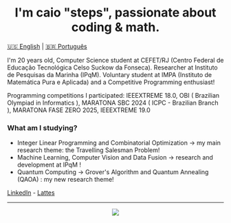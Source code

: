 <h1 align='Center'> I'm caio "steps", passionate about coding & math. </h1>

[🇺🇸 English](#english) | [🇧🇷 Português](#português)

I'm 20 years old, Computer Science student at CEFET/RJ (Centro Federal de Educação Tecnológica Celso Suckow da Fonseca). Researcher at Instituto de Pesquisas da Marinha (IPqM). Voluntary student at IMPA (Instituto de Matemática Pura e Aplicada) and a Competitive Programming enthusiast!

Programming competitions I participated: IEEEXTREME 18.0, OBI ( Brazilian Olympiad in Informatics ), MARATONA SBC 2024 ( ICPC - Brazilian Branch ), MARATONA FASE ZERO 2025, IEEEXTREME 19.0

### What am I studying?

- Integer Linear Programming and Combinatorial Optimization -> my main research theme: the Travelling Salesman Problem!
- Machine Learning, Computer Vision and Data Fusion -> research and development at IPqM !
- Quantum Computing -> Grover's Algorithm and Quantum Annealing (QAOA) : my new research theme!

[LinkedIn](https://linkedin.com/in/caio-torkst) - [Lattes](http://lattes.cnpq.br/8952512281766884)

---

<p align="center">
  <a href="https://skillicons.dev">
    <img src="https://skillicons.dev/icons?i=cpp,python,java,matlab,c" />
  </a>
</p>
